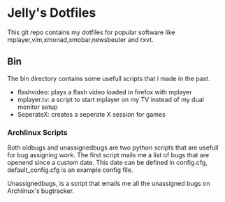 # Jelly's Dotfiles
This git  repo contains my dotfiles for popular software like mplayer,vim,xmonad,xmobar,newsbeuter and rxvt. 


## Bin
The bin directory contains some usefull scripts that i made in the past. 
-   flashvideo: plays a flash video loaded in firefox with mplayer 
-   mplayer.tv: a script to start mplayer on my TV instead of my dual monitor setup
-   SeperateX: creates a seperate X  session for games

### Archlinux Scripts
Both oldbugs and unassignedbugs are two python scripts that are usefull for bug assigning work. The first script mails me a list of bugs that are openend since a custom date. This date can be defined in config.cfg, default_config.cfg is an example config file. 

Unassignedbugs, is a script that emails me all the unassigned bugs on Archlinux's bugtracker.
